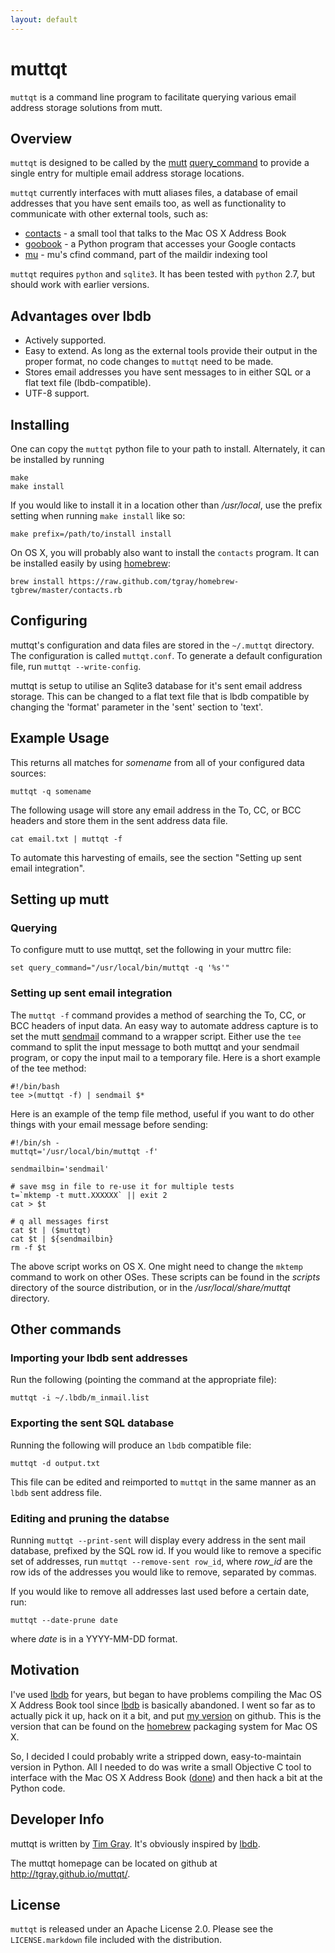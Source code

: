 ```yaml
---
layout: default
---
```

# muttqt #

`muttqt` is a command line program to facilitate querying various email address
storage solutions from mutt.

## Overview ##

`muttqt` is designed to be called by the [mutt][] [query_command][qc] to provide
a single entry for multiple email address storage locations.  

`muttqt` currently interfaces with mutt aliases files, a database of email
addresses that you have sent emails too, as well as functionality to communicate
with other external tools, such as:

- [contacts][] - a small tool that talks to the Mac OS X Address Book
- [goobook][] - a Python program that accesses your Google contacts
- [mu][] - mu's cfind command, part of the maildir indexing tool

`muttqt` requires `python` and `sqlite3`.  It has been tested with `python` 2.7,
but should work with earlier versions.

## Advantages over lbdb ##

- Actively supported.
- Easy to extend.  As long as the external tools provide their output in the
  proper format, no code changes to `muttqt` need to be made.
- Stores email addresses you have sent messages to in either SQL or a flat text
  file (lbdb-compatible).
- UTF-8 support.  

## Installing ##

One can copy the `muttqt` python file to your path to install.  Alternately, it
can be installed by running

    make
    make install

If you would like to install it in a location other than */usr/local*, use the
prefix setting when running `make install` like so:

    make prefix=/path/to/install install

On OS X, you will probably also want to install the `contacts` program.  It can
be installed easily by using [homebrew][]:

    brew install https://raw.github.com/tgray/homebrew-tgbrew/master/contacts.rb

## Configuring ##

muttqt's configuration and data files are stored in the `~/.muttqt` directory.
The configuration is called `muttqt.conf`.  To generate a default configuration
file, run `muttqt --write-config`.

muttqt is setup to utilise an Sqlite3 database for it's sent email address
storage.  This can be changed to a flat text file that is lbdb compatible by
changing the 'format' parameter in the 'sent' section to 'text'.

## Example Usage ##

This returns all matches for *somename* from all of your configured data sources:

    muttqt -q somename

The following usage will store any email address in the To, CC, or BCC headers
and store them in the sent address data file.

    cat email.txt | muttqt -f

To automate this harvesting of emails, see the section "Setting up sent email
integration".

## Setting up mutt ##

### Querying ###

To configure mutt to use muttqt, set the following in your muttrc file:

    set query_command="/usr/local/bin/muttqt -q '%s'"

### Setting up sent email integration ###

The `muttqt -f` command provides a method of searching the To, CC, or BCC
headers of input data.  An easy way to automate address capture is to set the
mutt [sendmail][] command to a wrapper script.  Either use the `tee` command to
split the input message to both muttqt and your sendmail program, or copy the
input mail to a temporary file.  Here is a short example of the tee method: 

    #!/bin/bash
    tee >(muttqt -f) | sendmail $*

Here is an example of the temp file method, useful if you want to do other things
with your email message before sending:

    #!/bin/sh -
    muttqt='/usr/local/bin/muttqt -f'

    sendmailbin='sendmail'

    # save msg in file to re-use it for multiple tests
    t=`mktemp -t mutt.XXXXXX` || exit 2
    cat > $t

    # q all messages first
    cat $t | ($muttqt)
    cat $t | ${sendmailbin}
    rm -f $t

The above script works on OS X.  One might need to change the `mktemp` command
to work on other OSes.  These scripts can be found in the *scripts* directory of
the source distribution, or in the */usr/local/share/muttqt* directory.

## Other commands ##

### Importing your lbdb sent addresses ###

Run the following (pointing the command at the appropriate file):

    muttqt -i ~/.lbdb/m_inmail.list

### Exporting the sent SQL database ###

Running the following will produce an `lbdb` compatible file:  

    muttqt -d output.txt

This file can be edited and reimported to `muttqt` in the same manner as an
`lbdb` sent address file.

### Editing and pruning the databse ###

Running `muttqt --print-sent` will display every address in the sent mail
database, prefixed by the SQL row id.  If you would like to remove a specific
set of addresses, run `muttqt --remove-sent row_id`, where *row_id* are the row
ids of the addresses you would like to remove, separated by commas.

If you would like to remove all addresses last used before a certain date, run:

    muttqt --date-prune date

where *date* is in a YYYY-MM-DD format.

## Motivation ##

I've used [lbdb][] for years, but began to have problems compiling the Mac OS X
Address Book tool since [lbdb][] is basically abandoned.  I went so far as to
actually pick it up, hack on it a bit, and put [my version][tglbdb] on github.
This is the version that can be found on the [homebrew][] packaging system for
Mac OS X.

So, I decided I could probably write a stripped down, easy-to-maintain version
in Python.  All I needed to do was write a small Objective C tool to interface
with the Mac OS X Address Book ([done][contacts]) and then hack a bit at the
Python code.


[mutt]: http://www.mutt.org
[qc]: http://dev.mutt.org/doc/manual.html#query
[lbdb]: http://www.spinnaker.de/lbdb/
[tglbdb]: https://github.com/tgray/lbdb
[homebrew]: https://github.com/mxcl/homebrew
[contacts]: https://github.com/tgray/contacts
[goobook]: https://pypi.python.org/pypi/goobook/
[mu]: http://www.djcbsoftware.nl/code/mu/
[sendmail]: http://www.mutt.org/doc/devel/manual.html#sendmail

## Developer Info ##

muttqt is written by [Tim Gray][tggit].  It's obviously inspired by [lbdb][].

The muttqt homepage can be located on github at <http://tgray.github.io/muttqt/>.

[tggit]: https://github.com/tgray

## License ##

`muttqt` is released under an Apache License 2.0.  Please see the
`LICENSE.markdown` file included with the distribution.
